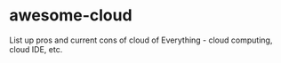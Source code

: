 # awesome-cloud
List up pros and current cons of cloud of Everything - cloud computing, cloud IDE, etc.
